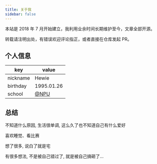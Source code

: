 ```yaml
---
title: 关于我
sidebar: false
---
```


本站是 2018 年 7 月开始建立，我利用业余时间长期维护至今，文章全部开源。

转载请注明出处，有错误欢迎评论指正，或者直接在仓库发起 PR。

## 个人信息

| key      | value                                                     |
| -------- | --------------------------------------------------------- |
| nickname | Hewie                                                     |
| birthday | 1995.01.26                                                |
| school   | [@NPU](https://www.nwpu.edu.cn/)                           |


## 总结 <Badge text="难" type="warn"/>
不知道什么原因, 生活很单调, 这么久了也不知道自己有什么爱好

喜欢睡觉、看比赛

想了很多, 说白了就是宅

有很多想法, 不是被自己错过了, 就是被自己搞砸了...
